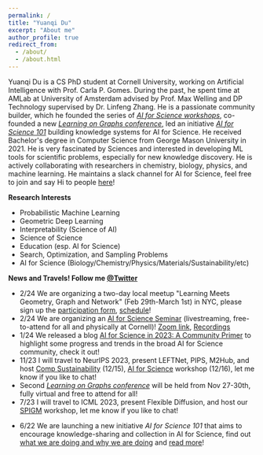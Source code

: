 ```yaml
---
permalink: /
title: "Yuanqi Du"
excerpt: "About me"
author_profile: true
redirect_from: 
  - /about/
  - /about.html
---
```


Yuanqi Du is a CS PhD student at Cornell University, working on Artificial Intelligence with Prof. Carla P. Gomes. During the past, he spent time at AMLab at University of Amsterdam advised by Prof. Max Welling and DP Technology supervised by Dr. Linfeng Zhang. He is a passionate community builder, which he founded the series of [*AI for Science workshops*](https://ai4sciencecommunity.github.io/), co-founded a new [*Learning on Graphs conference*](https://logconference.github.io/), led an initiative [*AI for Science 101*](https://ai4science101.github.io/) building knowledge systems for AI for Science. He received Bachelor's degree in Computer Science from George Mason University in 2021. He is very fascinated by Sciences and interested in developing ML tools for scientific problems, especially for new knowledge discovery. He is actively collaborating with researchers in chemistry, biology, physics, and machine learning. He maintains a slack channel for AI for Science, feel free to join and say Hi to people [here](https://join.slack.com/t/aiforscience/shared_invite/zt-1bdof1jmf-YtIjkUVA5DquXguEiOXGPQ)!

**Research Interests**
  * Probabilistic Machine Learning
  * Geometric Deep Learning
  * Interpretability (Science of AI)
  * Science of Science
  * Education (esp. AI for Science)
  * Search, Optimization, and Sampling Problems
  * AI for Science (Biology/Chemistry/Physics/Materials/Sustainability/etc)
  
**News and Travels! Follow me [@Twitter](https://twitter.com/YuanqiD)**
* 2/24 We are organizing a two-day local meetup "Learning Meets Geometry, Graph and Network" (Feb 29th-March 1st) in NYC, please sign up the [participation form](https://forms.gle/pbLgGjmtej4nPALX8), [schedule](https://logmeetupnyc.github.io/)!
* 2/24 We are organizing an [AI for Science Seminar](https://science.ai.cornell.edu/events/ai-for-science-seminar-series-spring-2024/) (livestreaming, free-to-attend for all and physically at Cornell)! [Zoom link](https://t.co/6sMdN7NuCm), [Recordings](https://www.youtube.com/@cuaisci)
* 1/24 We released a blog [AI for Science in 2023: A Community Primer](https://medium.com/@AI_for_Science/ai-for-science-in-2023-a-community-primer-d2c2db37e9a7) to highlight some progress and trends in the broad AI for Science community, check it out!
* 11/23 I will travel to NeurIPS 2023, present LEFTNet, PIPS, M2Hub, and host [Comp Sustainability](https://www.compsust.net/compsust-2023/) (12/15), [AI for Science]((https://ai4sciencecommunity.github.io/neurips23.html)) workshop (12/16), let me know if you like to chat!
* Second [*Learning on Graphs conference*](https://logconference.github.io/) will be held from Nov 27-30th, fully virtual and free to attend for all!
* 7/23 I will travel to ICML 2023, present Flexible Diffusion, and host our [SPIGM](https://spigmworkshop.github.io/) workshop, let me know if you like to chat!
<!-- * 7/23 We are going to host the [AI for Science: From Thoery to Practice](https://ai4sciencecommunity.github.io/neurips23.html) workshop again and a new [Computational Sustainability](https://www.compsust.net/compsust-2023/) workshop at NeurIPS 2023, stay tuned for more details! -->
<!-- * 4/23 Following the recent progress of probabilistic inference and generative modeling at Hawaii this summer [@SPIGM ICML 2023](https://spigmworkshop.github.io/)! -->
<!-- * 7/22 [AI for Science: Progress and Promises](https://ai4sciencecommunity.github.io/) will be held again **in-person** with NeurIPS 2022! Looking forward to your excellent submissions!  -->
* 6/22 We are launching a new initiative *AI for Science 101* that aims to encourage knowledge-sharing and collection in AI for Science, find out [what we are doing and why we are doing](https://t.co/VAL6kuSqyY) and [read more](https://ai4science101.deepmodeling.com/en/latest/index.html)!  
<!-- * 3/22 The sceond [*AI for Science* workshop](http://www.ai4science.net/icml22/) will be hosted together with ICML 2022 (hybrid), stay tuned for more information! -->
<!-- * 3/22 We have recenlty been working on a new initiative, [*Learning on Graphs conference*](https://logconference.github.io/) along with a stellar list of advisory board members where we aim to advance graph machine learning as a community and emphasize on the review quality! Any thoughts are welcome! -->

